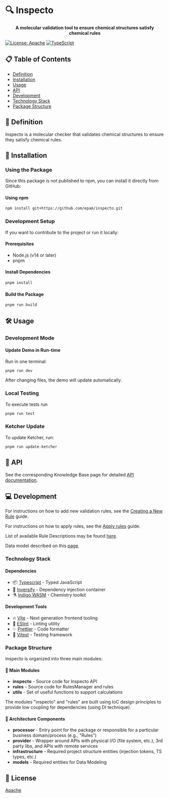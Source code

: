 # 🔍 Inspecto

<p align="center">
  <strong>A molecular validation tool to ensure chemical structures satisfy chemical rules</strong>
</p>

[![License: Apache](https://img.shields.io/badge/License-Apache-yellow.svg)](./LICENSE)
[![TypeScript](https://img.shields.io/badge/TypeScript-4.0-blue)](https://www.typescriptlang.org/)

## 📋 Table of Contents

- [Definition](#-definition)
- [Installation](#-installation)
- [Usage](#-usage)
- [API](#-api)
- [Development](#-development)
- [Technology Stack](#-technology-stack)
- [Package Structure](#-package-structure)

## 🧪 Definition

Inspecto is a molecular checker that validates chemical structures to ensure they satisfy chemical rules.

## 🚀 Installation

### Using the Package

Since this package is not published to npm, you can install it directly from GitHub:

#### Using npm

```bash
npm install git+https://github.com/epam/inspecto.git
```

### Development Setup

If you want to contribute to the project or run it locally:

#### Prerequisites

- Node.js (v14 or later)
- pnpm

#### Install Dependencies

```bash
pnpm install
```

#### Build the Package

```bash
pnpm run build
```

## 🛠️ Usage

### Development Mode

#### Update Demo in Run-time

Run in one terminal:

```bash
pnpm run dev
```

After changing files, the demo will update automatically.

### Local Testing

To execute tests run

```bash
pnpm run test
```

### Ketcher Update

To update Ketcher, run:

```bash
pnpm run update-ketcher
```

## 📘 API

See the corresponding Knowledge Base page for detailed [API documentation](https://github.com/epam/inspecto/wiki/API).

## 💻 Development

For instructions on how to add new validation rules, see the [Creating a New Rule](./creating-new-rule.md) guide.

For instructions on how to apply rules, see the [Apply rules](https://github.com/epam/inspecto/wiki/How-to:-Apply-rules) guide.

List of available Rule Descriptions may be found [here](https://github.com/epam/inspecto/wiki/Rules).

Data model described on this [page](https://github.com/epam/inspecto/wiki/Data-Model).

### Technology Stack

#### Dependencies

- 📦 [Typescript](https://www.typescriptlang.org/) - Typed JavaScript
- 🔄 [Inversify](https://inversify.io/) - Dependency injection container
- ⚗️ [Indigo WASM](https://www.pnpmjs.com/package/indigo-ketcher) - Chemistry toolkit

#### Development Tools

- 🔥 [Vite](https://vitejs.dev/) - Next generation frontend tooling
- 🧹 [ESlint](https://eslint.org/) - Linting utility
- ✨ [Prettier](https://prettier.io/) - Code formatter
- 🧪 [Vitest](https://vitest.dev/) - Testing framework

### Package Structure

Inspecto is organized into three main modules:

#### 🧩 Main Modules

- **inspecto** - Source code for Inspecto API
- **rules** - Source code for RulesManager and rules
- **utils** - Set of useful functions to support calculations

The modules "inspecto" and "rules" are built using IoC design principles to provide low coupling for dependencies (using DI technique).

#### 📐 Architecture Components

- **processor** - Entry point for the package or responsible for a particular business domain/process (e.g., "Rules")
- **provider** - Wrapper around APIs with physical I/O (file system, etc.), 3rd party libs, and APIs with remote services
- **infrastructure** - Required project structure entities (injection tokens, TS types, etc.)
- **models** - Required entities for Data Modeling

## 📄 License

[Apache](./LICENSE)

